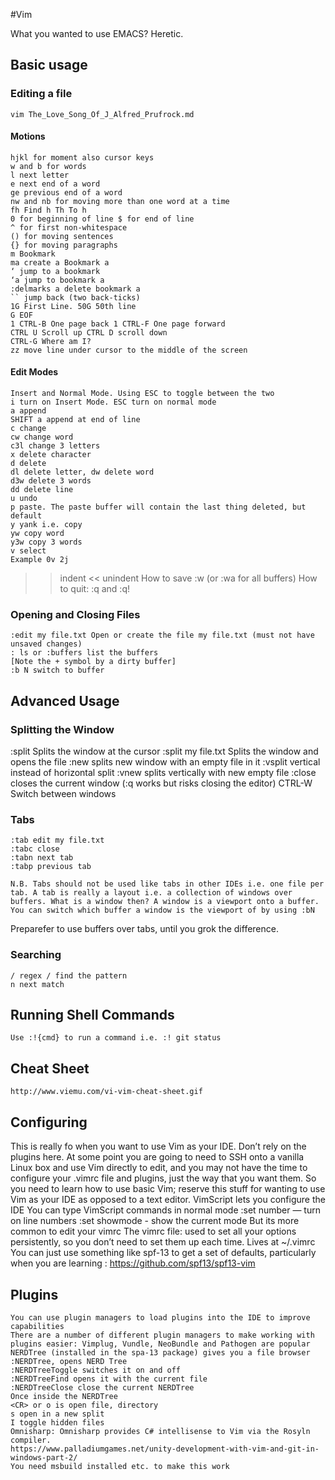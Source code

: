 #Vim

What you wanted to use EMACS? Heretic.

## Basic usage

### Editing a file

    vim The_Love_Song_Of_J_Alfred_Prufrock.md

#### Motions

    hjkl for moment also cursor keys
    w and b for words
    l next letter
    e next end of a word
    ge previous end of a word
    nw and nb for moving more than one word at a time
    fh Find h Th To h
    0 for beginning of line $ for end of line 
    ^ for first non-whitespace
    () for moving sentences
    {} for moving paragraphs
    m Bookmark
    ma create a Bookmark a
    ‘ jump to a bookmark
    ‘a jump to bookmark a
    :delmarks a delete bookmark a
    `` jump back (two back-ticks)
    1G First Line. 50G 50th line
    G EOF
    1 CTRL-B One page back 1 CTRL-F One page forward
    CTRL U Scroll up CTRL D scroll down
    CTRL-G Where am I?
    zz move line under cursor to the middle of the screen

 #### Edit Modes

    Insert and Normal Mode. Using ESC to toggle between the two
    i turn on Insert Mode. ESC turn on normal mode
    a append
    SHIFT a append at end of line
    c change
    cw change word
    c3l change 3 letters
    x delete character
    d delete
    dl delete letter, dw delete word
    d3w delete 3 words
    dd delete line
    u undo
    p paste. The paste buffer will contain the last thing deleted, but default
    y yank i.e. copy
    yw copy word
    y3w copy 3 words
    v select
    Example 0v 2j
   >> indent << unindent
    How to save :w (or :wa for all buffers)
    How to quit: :q and :q!

### Opening and Closing Files

    :edit my file.txt Open or create the file my file.txt (must not have unsaved changes)
    : ls or :buffers list the buffers
    [Note the + symbol by a dirty buffer]
    :b N switch to buffer

## Advanced Usage

### Splitting the Window

   :split Splits the window at the cursor
   :split my file.txt Splits the window and opens the file
   :new splits new window with an empty file in it 
   :vsplit vertical instead of horizontal split
   :vnew splits vertically with new empty file 
   :close closes the current window (:q works but risks closing the editor)
   CTRL-W Switch between windows

### Tabs
    :tab edit my file.txt
    :tabc close
    :tabn next tab
    :tabp previous tab

    N.B. Tabs should not be used like tabs in other IDEs i.e. one file per tab. A tab is really a layout i.e. a collection of windows over buffers. What is a window then? A window is a viewport onto a buffer. You can switch which buffer a window is the viewport of by using :bN
Preparefer to use buffers over tabs, until you grok the difference.

###  Searching
    / regex / find the pattern
    n next match

## Running Shell Commands
    Use :!{cmd} to run a command i.e. :! git status

## Cheat Sheet
    http://www.viemu.com/vi-vim-cheat-sheet.gif

## Configuring
  This is really fo when you want to use Vim as your IDE. Don’t rely on the plugins here. At some point you are going to need to SSH onto a vanilla Linux box and use Vim directly to edit, and you may not have the time to configure your .vimrc file and plugins, just the way that you want them. So you need to learn how to use basic Vim; reserve this stuff for wanting to use Vim as your IDE as opposed to a text editor.
   VimScript lets you configure the IDE
   You can type VimScript commands in normal mode
    :set number — turn on line numbers
    :set showmode - show the current mode
    But its more common to edit your vimrc
    The vimrc file: used to set all your options persistently, so you don’t need to set them up each time.
    Lives at ~/.vimrc
    You can just use something like spf-13 to get a set of defaults, particularly when you are learning
        : https://github.com/spf13/spf13-vim

## Plugins
    You can use plugin managers to load plugins into the IDE to improve capabilities
    There are a number of different plugin managers to make working with plugins easier: Vimplug, Vundle, NeoBundle and Pathogen are popular
    NERDTree (installed in the spa-13 package) gives you a file browser
    :NERDTree, opens NERD Tree
    :NERDTreeToggle switches it on and off
    :NERDTreeFind opens it with the current file
    :NERDTreeClose close the current NERDTree  
    Once inside the NERDTree
    <CR> or o is open file, directory
    s open in a new split
    I toggle hidden files
    Omnisharp: Omnisharp provides C# intellisense to Vim via the Rosyln compiler.
    https://www.palladiumgames.net/unity-development-with-vim-and-git-in-windows-part-2/
    You need msbuild installed etc. to make this work
 


    
    

     
